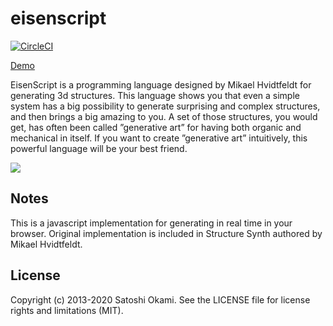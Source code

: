 eisenscript
===========

[![CircleCI](https://circleci.com/gh/after12am/eisenscript.svg?style=svg)](https://circleci.com/gh/after12am/eisenscript)

[Demo](https://after12am.github.io/eisenscript-editor/?show=0)

EisenScript is a programming language designed by Mikael Hvidtfeldt for generating 3d structures.
This language shows you that even a simple system has a big possibility to generate surprising
and complex structures, and then brings a big amazing to you. A set of those structures, you would
get, has often been called ”generative art” for having both organic and mechanical in itself.
If you want to create ”generative art” intuitively, this powerful language will be your best friend.

<img src="https://after12am.github.io/eisenscript/shreenshot2.png"/>

## Notes

This is a javascript implementation for generating in real time in your browser.
Original implementation is included in Structure Synth authored by Mikael Hvidtfeldt.

## License

Copyright (c) 2013-2020 Satoshi Okami. See the LICENSE file for license rights and limitations (MIT).
